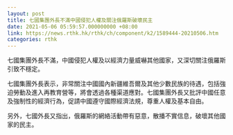 ```yaml
---
layout: post
title: 七國集團外長不滿中國侵犯人權及關注俄羅斯破壞民主
date: 2021-05-06 05:59:57.000000000 +08:00
link: https://news.rthk.hk/rthk/ch/component/k2/1589444-20210506.htm
categories: rthk
---
```


七國集團外長不滿，中國侵犯人權及以經濟力量威嚇其他國家，又深切關注俄羅斯引致不穩定。

七國集團外長表示，非常關注中國國內新疆維吾爾及其他少數民族的待遇，包括強迫勞動及進入再教育營等，將會透過各種渠道應對。七國集團外長又批評中國任意及強制性的經濟行為，促請中國遵守國際經濟法規，尊重人權及基本自由。

另外，七國外長又指出，俄羅斯的網絡活動帶有惡意，散播不實信息，破壞其他國家的民主。
